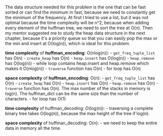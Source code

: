 The data structure needed for this problem is the one that can be fast sorted or can find the minimum in fast, because we need to constantly get the minimum of the frequency. At first I tried to use a list, but it was not optimal because the time complexity will be n^2, because when adding every element of the huffman tree, we need to sort the tree at O(n). Then my mentor suggested me to study the heap data structure in the next chapter, because it's a priority queue so that you can easily pop the max or the min and insert at O(log(n)), which is ideal for this problem. 

**time complexity** of **huffman_encoding**: O(nlog(n)):
    - `get_freq_tuple_list` has O(n)
    - `create_heap` has O(n)
    - `heap.insert` has O(log(n))
    - `heap.remove` has O(log(n))
    - while loop contains heap.insert and heap.remove which makes it O(nlog(n))
    - `traverse` function has O(n)
    -  for loop has O(n)   

**space complexity** of **huffman_encoding**: O(n):
    - `get_freq_tuple_list` has O(n)
    - `create_heap` has O(n)
    - `heap.insert` has O(n)
    - `heap.remove` has O(n)
    - `traverse` function has O(n). The max number of the stacks in memory is log(n). The huffman_dict can be the same size than the number of characters. 
    -  for loop has O(1)  
    
    
**time complexity** of huffman_decoding: O(log(n)):
    - traversing a complete binary tree takes O(log(n)), because the max height of the tree if log(n). 
    
**space complexity** of huffman_decoding: O(n):
    - we need to keep the entire data in memory all the time. 
    

